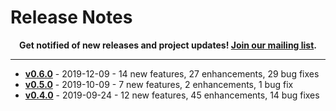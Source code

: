 # Release Notes

<p align="center">
  <strong>
    Get notified of new releases and project updates! <a href="https://vector.dev/mailing_list/">Join our mailing list<a/>.
  </strong>
</p>

---

* [**v0.6.0**][urls.release_notes_v0.6.0] - 2019-12-09 - 14 new features, 27 enhancements, 29 bug fixes
* [**v0.5.0**][urls.release_notes_v0.5.0] - 2019-10-09 - 7 new features, 2 enhancements, 1 bug fix
* [**v0.4.0**][urls.release_notes_v0.4.0] - 2019-09-24 - 12 new features, 45 enhancements, 14 bug fixes


[urls.release_notes_v0.4.0]: https://vector.dev/releases/v0.4.0
[urls.release_notes_v0.5.0]: https://vector.dev/releases/v0.5.0
[urls.release_notes_v0.6.0]: https://vector.dev/releases/v0.6.0
